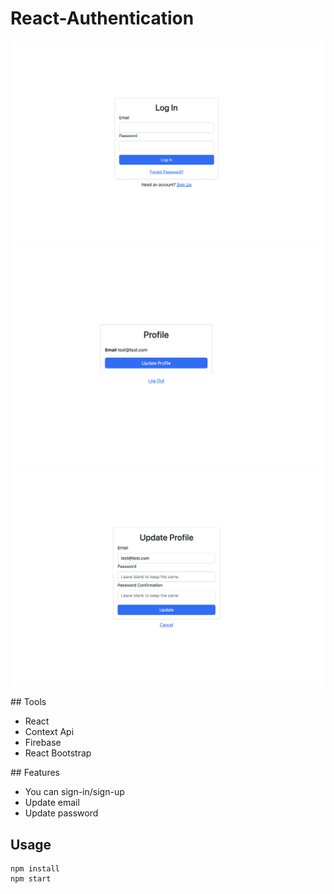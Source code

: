 # React-Authentication

![ss1](./img/1.png)
![ss2](./img/2.png)
![ss3](./img/3.png)

## Tools
* React
* Context Api
* Firebase
* React Bootstrap

## Features
* You can sign-in/sign-up
* Update email
* Update password

## Usage
```
npm install
npm start
```


